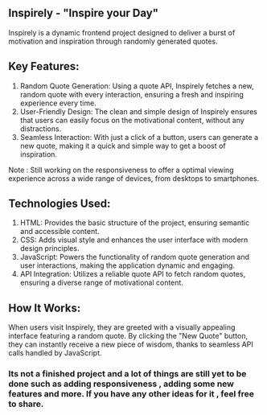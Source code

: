 ## Inspirely - "Inspire your Day"

Inspirely is a dynamic frontend project designed to deliver a burst of motivation and inspiration through randomly generated quotes.<br>
## Key Features: 
1. Random Quote Generation: Using a quote API, Inspirely fetches a new, random quote with every interaction, ensuring a fresh and inspiring experience every time.<br>
2. User-Friendly Design: The clean and simple design of Inspirely ensures that users can easily focus on the motivational content, without any distractions. <br>
3. Seamless Interaction: With just a click of a button, users can generate a new quote, making it a quick and simple way to get a boost of inspiration.<br>

Note : Still working on the responsiveness to offer a optimal viewing experience across a wide range of devices, from desktops to smartphones.

## Technologies Used:
1. HTML: Provides the basic structure of the project, ensuring semantic and accessible content.<br>
2. CSS: Adds visual style and enhances the user interface with modern design principles.<br>
3. JavaScript: Powers the functionality of random quote generation and user interactions, making the application dynamic and engaging.<br>
4. API Integration: Utilizes a reliable quote API to fetch random quotes, ensuring a diverse range of motivational content.<br>

## How It Works:
When users visit Inspirely, they are greeted with a visually appealing interface featuring a random quote. By clicking the "New Quote" button, they can instantly receive a new piece of wisdom, thanks to seamless API calls handled by JavaScript.
<br>
### Its not a finished project and a lot of things are still yet to be done such as adding responsiveness , adding some new features and more. If you have any other ideas for it , feel free to share.
